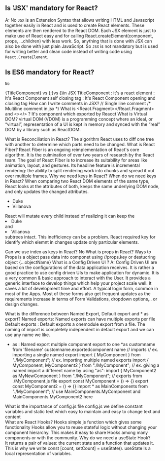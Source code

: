 
## Is 'JSX' mandatory for React? 
A: No `JSX` is an Extension Syntax that allows writing HTML and Javascript together easily in React and is used to create React elements. These elements are then rendered to the React DOM. Each JSX element is just to make use of React easy and for calling React.createElement(component, props, …children) with less work. So, anything that is done with JSX can also be done with just plain JavaScript. So `JSX` is not mandatory but is used for writing better and clean code instead of writing code using `React.CreateElement`.

## Is ES6 mandatory for React?
    No
{TitleComponent} vs {<TitleComponent/>;}vs {<TitleComponent></TitleComponent>}in JSX
TitleComponent : it's a react element
<TitleComponent/> :  It's React Component self closing tag
<TitleComponent></TitleComponent> : It's React Component opening and closing tag
How can I write comments in JSX?
// Single line comment
/*
    Multiline comment in jsx
*/
What is <React.Fragment></React.Fragment> and <></> ?
    It's component which exported by Reacct 
What is Virtual DOM?
  virtual DOM (VDOM) is a programming concept where an ideal, or “virtual”, representation of a UI is kept in memory and synced with the “real” DOM by a library such as ReactDOM.

What is Reconciliation in React?
The algorithm React uses to diff one tree with another to determine which parts need to be changed.
What is React Fiber?
    React Fiber is an ongoing reimplementation of React's core algorithm. It is the culmination of over two years of research by the React team.
The goal of React Fiber is to increase its suitability for areas like animation, layout, and gestures. Its headline feature is incremental rendering: the ability to split rendering work into chunks and spread it out over multiple frames.
Why we need keys in React? When do we need keys in React?
When comparing two React DOM elements of the same type, React looks at the attributes of both, keeps the same underlying DOM node, and only updates the changed attributes.
<ul>
  <li>Duke</li>
  <li>Villanova</li>
</ul>
React will mutate every child instead of realizing it can keep the <li>Duke</li> and <li>Villanova</li> subtrees intact. This inefficiency can be a problem. React required key for identify which elemnt in changes update only particular elements.

Can we use index as keys in React?
No 
What is props in React? Ways to 
Props is a object pass data into componet using 
//props.key or destucring object {...objectName}
What is a Config Driven UI ?
A: Config Driven UI are based on the configurations of the data application receives. It is rather a good practice to use config driven UIs to make application for dynamic. It is a very common & basic approach to interact with the User. It provides a generic interface to develop things which help your project scale well. It saves a lot of development time and effort. A typical login form, common in most of the Apps. Most of these forms also get frequent updates as the requirements increase in terms of Form Validations, dropdown options,.. or design changes.

What is the difference between Named Export, Default export and * as export?
Named exports: Named exports can have multiple exports per file 
Default exports : Default exports a onemodule  export from a file.
The naming of import is completely independent in default export and we can use any name we like.

* as :  Named export multiple component export to one 
*as customname from 'filename'
customname.exportedcomponent name 
// imports
// ex. importing a single named export
import { MyComponent } from "./MyComponent";
// ex. importing multiple named exports
import { MyComponent, MyComponent2 } from "./MyComponent";
// ex. giving a named import a different name by using "as":
import { MyComponent2 as MyNewComponent } from "./MyComponent";
// exports from ./MyComponent.js file
export const MyComponent = () => {}
export const MyComponent2 = () => {}
import * as MainComponents from "./MyComponent";
// use MainComponents.MyComponent and MainComponents.MyComponent2
here

What is the importance of config.js file
config.js we define constant variables and static text which easy to maintain and easy to change text and content  
What are React Hooks?
Hooks simple js function which gives some functionality 
 Hooks allow you to reuse stateful logic without changing your component hierarchy. This makes it easy to share Hooks among many components or with the community.
Why do we need a useState Hook?  
It returns a pair of values: the current state and a function that updates it. This is why we write const [count, setCount] = useState(). useState Is a local representation of variables.



